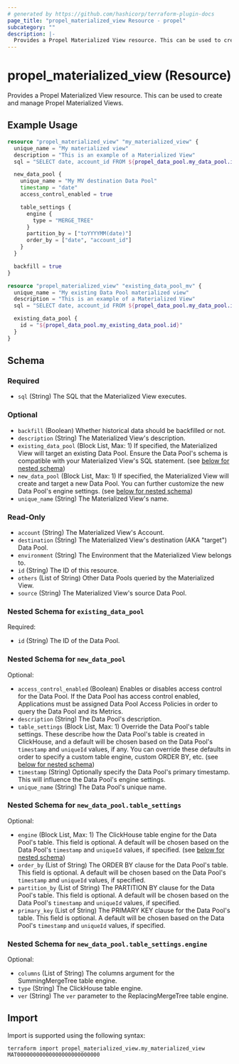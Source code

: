 ```yaml
---
# generated by https://github.com/hashicorp/terraform-plugin-docs
page_title: "propel_materialized_view Resource - propel"
subcategory: ""
description: |-
  Provides a Propel Materialized View resource. This can be used to create and manage Propel Materialized Views.
---
```


# propel_materialized_view (Resource)

Provides a Propel Materialized View resource. This can be used to create and manage Propel Materialized Views.

## Example Usage

```terraform
resource "propel_materialized_view" "my_materialized_view" {
  unique_name = "My materialized view"
  description = "This is an example of a Materialized View"
  sql = "SELECT date, account_id FROM ${propel_data_pool.my_data_pool.id}"

  new_data_pool {
    unique_name = "My MV destination Data Pool"
    timestamp = "date"
    access_control_enabled = true

    table_settings {
      engine {
        type = "MERGE_TREE"
      }
      partition_by = ["toYYYYMM(date)"]
      order_by = ["date", "account_id"]
    }
  }

  backfill = true
}

resource "propel_materialized_view" "existing_data_pool_mv" {
  unique_name = "My existing Data Pool materialized view"
  description = "This is an example of a Materialized View"
  sql = "SELECT date, account_id FROM ${propel_data_pool.my_data_pool.id}"

  existing_data_pool {
    id = "${propel_data_pool.my_existing_data_pool.id}"
  }
}
```

<!-- schema generated by tfplugindocs -->
## Schema

### Required

- `sql` (String) The SQL that the Materialized View executes.

### Optional

- `backfill` (Boolean) Whether historical data should be backfilled or not.
- `description` (String) The Materialized View's description.
- `existing_data_pool` (Block List, Max: 1) If specified, the Materialized View will target an existing Data Pool. Ensure the Data Pool's schema is compatible with your Materialized View's SQL statement. (see [below for nested schema](#nestedblock--existing_data_pool))
- `new_data_pool` (Block List, Max: 1) If specified, the Materialized View will create and target a new Data Pool. You can further customize the new Data Pool's engine settings. (see [below for nested schema](#nestedblock--new_data_pool))
- `unique_name` (String) The Materialized View's name.

### Read-Only

- `account` (String) The Materialized View's Account.
- `destination` (String) The Materialized View's destination (AKA "target") Data Pool.
- `environment` (String) The Environment that the Materialized View belongs to.
- `id` (String) The ID of this resource.
- `others` (List of String) Other Data Pools queried by the Materialized View.
- `source` (String) The Materialized View's source Data Pool.

<a id="nestedblock--existing_data_pool"></a>
### Nested Schema for `existing_data_pool`

Required:

- `id` (String) The ID of the Data Pool.


<a id="nestedblock--new_data_pool"></a>
### Nested Schema for `new_data_pool`

Optional:

- `access_control_enabled` (Boolean) Enables or disables access control for the Data Pool. If the Data Pool has access control enabled, Applications must be assigned Data Pool Access Policies in order to query the Data Pool and its Metrics.
- `description` (String) The Data Pool's description.
- `table_settings` (Block List, Max: 1) Override the Data Pool's table settings. These describe how the Data Pool's table is created in ClickHouse, and a default will be chosen based on the Data Pool's `timestamp` and `uniqueId` values, if any. You can override these defaults in order to specify a custom table engine, custom ORDER BY, etc. (see [below for nested schema](#nestedblock--new_data_pool--table_settings))
- `timestamp` (String) Optionally specify the Data Pool's primary timestamp. This will influence the Data Pool's engine settings.
- `unique_name` (String) The Data Pool's unique name.

<a id="nestedblock--new_data_pool--table_settings"></a>
### Nested Schema for `new_data_pool.table_settings`

Optional:

- `engine` (Block List, Max: 1) The ClickHouse table engine for the Data Pool's table. This field is optional. A default will be chosen based on the Data Pool's `timestamp` and `uniqueId` values, if specified. (see [below for nested schema](#nestedblock--new_data_pool--table_settings--engine))
- `order_by` (List of String) The ORDER BY clause for the Data Pool's table. This field is optional. A default will be chosen based on the Data Pool's `timestamp` and `uniqueId` values, if specified.
- `partition_by` (List of String) The PARTITION BY clause for the Data Pool's table. This field is optional. A default will be chosen based on the Data Pool's `timestamp` and `uniqueId` values, if specified.
- `primary_key` (List of String) The PRIMARY KEY clause for the Data Pool's table. This field is optional. A default will be chosen based on the Data Pool's `timestamp` and `uniqueId` values, if specified.

<a id="nestedblock--new_data_pool--table_settings--engine"></a>
### Nested Schema for `new_data_pool.table_settings.engine`

Optional:

- `columns` (List of String) The columns argument for the SummingMergeTree table engine.
- `type` (String) The ClickHouse table engine.
- `ver` (String) The `ver` parameter to the ReplacingMergeTree table engine.

## Import

Import is supported using the following syntax:

```shell
terraform import propel_materialized_view.my_materialized_view MAT00000000000000000000000000
```
